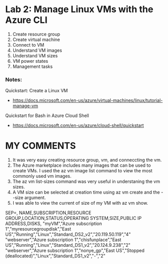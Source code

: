 # Lab 2: Manage Linux VMs with the Azure CLI

1. Create resource group
2. Create virtual machine
3. Connect to VM
4. Understand VM images
5. Understand VM sizes
6. VM power states
7. Management tasks

### Notes:

Quickstart: Create a Linux VM
* https://docs.microsoft.com/en-us/azure/virtual-machines/linux/tutorial-manage-vm

Quickstart for Bash in Azure Cloud Shell
* https://docs.microsoft.com/en-us/azure/cloud-shell/quickstart



# MY COMMENTS

1. It was very easy creating resource group, vm, and conneccting the vm.
2. The Azure marketplace includes many images that can be used to create VMs. I used the az vm image list command to view the most commonly used vm images.
3. The az vm list-sizes command was very useful in understaning the vm sizes.
4. A VM size can be selected at creation time using az vm create and the --size argument.
5. I was able to view the current of size of my VM with az vm show.

SEP=,
NAME,SUBSCRIPTION,RESOURCE GROUP,LOCATION,STATUS,OPERATING SYSTEM,SIZE,PUBLIC IP ADDRESS,DISKS,
"myVM","Azure subscription 1","myresourcegroupdisk","East US","Running","Linux","Standard_DS2_v2","20.119.50.119","4"
"webserver","Azure subscription 1","chisfunplace","East US","Running","Linux","Standard_DS1_v2","20.124.9.238","2"
"webserver","Azure subscription 1","nonye_gp","East US","Stopped (deallocated)","Linux","Standard_DS1_v2","-","2" 
